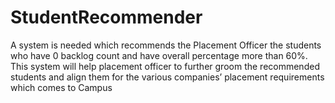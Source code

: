 # StudentRecommender
A system is needed which recommends the Placement Officer the students who have 0 backlog count and have overall percentage more than 60%. This system will help placement officer to further groom the recommended students and align them for the various companies’ placement requirements which comes to Campus

